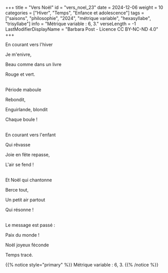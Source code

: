 +++
title = "Vers Noël"
id = "vers_noel_23"
date = 2024-12-06
weight = 10
categories = ["Hiver", "Temps", "Enfance et adolescence"]
tags = ["saisons", "philosophie", "2024", "métrique variable", "hexasyllabe", "trisyllabe"]
info = "Métrique variable : 6, 3."
verseLength = -1
LastModifierDisplayName = "Barbara Post - Licence CC BY-NC-ND 4.0"
+++

En courant vers l'hiver

Je m'enivre,

Beau comme dans un livre

Rouge et vert.

 \
Période maboule

Rebondit,

Enguirlande, blondit

Chaque boule !

 \
En courant vers l'enfant

Qui rêvasse

Joie en fête repasse,

L'air se fend !

 \
Et Noël qui chantonne

Berce tout,

Un petit air partout

Qui résonne !

 \
Le message est passé :

Paix du monde !

Noël joyeux féconde

Temps tracé.

{{% notice style="primary" %}}
Métrique variable : 6, 3.
{{% /notice %}}
